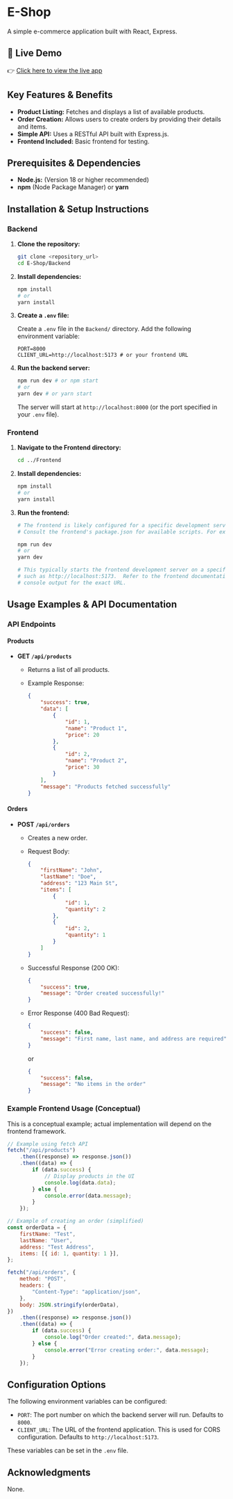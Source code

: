 # E-Shop

A simple e-commerce application built with React, Express.

## 🚀 Live Demo

👉 [Click here to view the live app](https://e-shop-bunny.vercel.app/)

## Key Features & Benefits

-   **Product Listing:** Fetches and displays a list of available products.
-   **Order Creation:** Allows users to create orders by providing their details and items.
-   **Simple API:** Uses a RESTful API built with Express.js.
-   **Frontend Included:** Basic frontend for testing.

## Prerequisites & Dependencies

-   **Node.js:** (Version 18 or higher recommended)
-   **npm** (Node Package Manager) or **yarn**

## Installation & Setup Instructions

### Backend

1.  **Clone the repository:**

    ```bash
    git clone <repository_url>
    cd E-Shop/Backend
    ```

2.  **Install dependencies:**

    ```bash
    npm install
    # or
    yarn install
    ```

3.  **Create a `.env` file:**

    Create a `.env` file in the `Backend/` directory. Add the following environment variable:

    ```
    PORT=8000
    CLIENT_URL=http://localhost:5173 # or your frontend URL
    ```

4.  **Run the backend server:**

    ```bash
    npm run dev # or npm start
    # or
    yarn dev # or yarn start
    ```

    The server will start at `http://localhost:8000` (or the port specified in your `.env` file).

### Frontend

1.  **Navigate to the Frontend directory:**

    ```bash
    cd ../Frontend
    ```

2.  **Install dependencies:**

    ```bash
    npm install
    # or
    yarn install
    ```

3.  **Run the frontend:**

    ```bash
    # The frontend is likely configured for a specific development server (e.g., Vite, Create React App).
    # Consult the frontend's package.json for available scripts. For example:

    npm run dev
    # or
    yarn dev

    # This typically starts the frontend development server on a specific port,
    # such as http://localhost:5173.  Refer to the frontend documentation or
    # console output for the exact URL.
    ```

## Usage Examples & API Documentation

### API Endpoints

#### Products

-   **GET `/api/products`**

    -   Returns a list of all products.
    -   Example Response:

        ```json
        {
        	"success": true,
        	"data": [
        		{
        			"id": 1,
        			"name": "Product 1",
        			"price": 20
        		},
        		{
        			"id": 2,
        			"name": "Product 2",
        			"price": 30
        		}
        	],
        	"message": "Products fetched successfully"
        }
        ```

#### Orders

-   **POST `/api/orders`**

    -   Creates a new order.
    -   Request Body:

        ```json
        {
        	"firstName": "John",
        	"lastName": "Doe",
        	"address": "123 Main St",
        	"items": [
        		{
        			"id": 1,
        			"quantity": 2
        		},
        		{
        			"id": 2,
        			"quantity": 1
        		}
        	]
        }
        ```

    -   Successful Response (200 OK):
        ```json
        {
        	"success": true,
        	"message": "Order created successfully!"
        }
        ```
    -   Error Response (400 Bad Request):
        ```json
        {
        	"success": false,
        	"message": "First name, last name, and address are required"
        }
        ```
        or
        ```json
        {
        	"success": false,
        	"message": "No items in the order"
        }
        ```

### Example Frontend Usage (Conceptual)

This is a conceptual example; actual implementation will depend on the frontend framework.

```javascript
// Example using fetch API
fetch("/api/products")
	.then((response) => response.json())
	.then((data) => {
		if (data.success) {
			// Display products in the UI
			console.log(data.data);
		} else {
			console.error(data.message);
		}
	});

// Example of creating an order (simplified)
const orderData = {
	firstName: "Test",
	lastName: "User",
	address: "Test Address",
	items: [{ id: 1, quantity: 1 }],
};

fetch("/api/orders", {
	method: "POST",
	headers: {
		"Content-Type": "application/json",
	},
	body: JSON.stringify(orderData),
})
	.then((response) => response.json())
	.then((data) => {
		if (data.success) {
			console.log("Order created:", data.message);
		} else {
			console.error("Error creating order:", data.message);
		}
	});
```

## Configuration Options

The following environment variables can be configured:

-   `PORT`: The port number on which the backend server will run. Defaults to `8000`.
-   `CLIENT_URL`: The URL of the frontend application. This is used for CORS configuration. Defaults to `http://localhost:5173`.

These variables can be set in the `.env` file.

## Acknowledgments

None.
